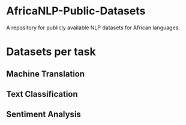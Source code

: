# AfricaNLP-Public-Datasets

A repository for publicly available NLP datasets for African languages.

# Datasets per task
## Machine Translation
## Text Classification
## Sentiment Analysis
